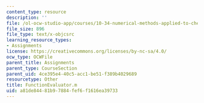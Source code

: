 ```yaml
---
content_type: resource
description: ''
file: /ol-ocw-studio-app/courses/10-34-numerical-methods-applied-to-chemical-engineering-fall-2015/a81de84481b97884fef6f1616ea39733_FunctionEvaluator.m
file_size: 896
file_type: text/x-objcsrc
learning_resource_types:
- Assignments
license: https://creativecommons.org/licenses/by-nc-sa/4.0/
ocw_type: OCWFile
parent_title: Assignments
parent_type: CourseSection
parent_uid: 4ce395e4-40c5-acc1-be51-f389b4029689
resourcetype: Other
title: FunctionEvaluator.m
uid: a81de844-81b9-7884-fef6-f1616ea39733
---
```

